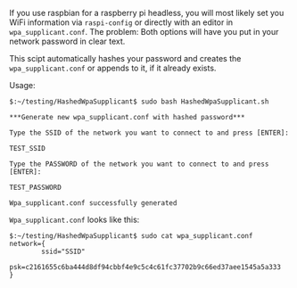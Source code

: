 If you use raspbian for a raspberry pi headless, you will most likely set you WiFi information via
`raspi-config` or directly with an editor in `wpa_supplicant.conf`. The problem: Both options will
have you put in your network password in clear text.

This scipt automatically hashes your password and creates the `wpa_supplicant.conf` or appends to
it, if it already exists.


Usage:
```
$:~/testing/HashedWpaSupplicant$ sudo bash HashedWpaSupplicant.sh

***Generate new wpa_supplicant.conf with hashed password***

Type the SSID of the network you want to connect to and press [ENTER]:

TEST_SSID

Type the PASSWORD of the network you want to connect to and press [ENTER]:

TEST_PASSWORD

Wpa_supplicant.conf successfully generated
```

`Wpa_supplicant.conf` looks like this:
```
$:~/testing/HashedWpaSupplicant$ sudo cat wpa_supplicant.conf
network={
        ssid="SSID"
        psk=c2161655c6ba444d8df94cbbf4e9c5c4c61fc37702b9c66ed37aee1545a5a333
}
```
